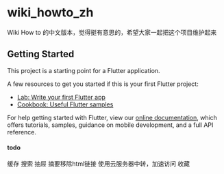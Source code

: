 # wiki_howto_zh

Wiki How to 的中文版本，觉得挺有意思的，希望大家一起把这个项目维护起来

## Getting Started

This project is a starting point for a Flutter application.

A few resources to get you started if this is your first Flutter project:

- [Lab: Write your first Flutter app](https://flutter.dev/docs/get-started/codelab)
- [Cookbook: Useful Flutter samples](https://flutter.dev/docs/cookbook)

For help getting started with Flutter, view our
[online documentation](https://flutter.dev/docs), which offers tutorials,
samples, guidance on mobile development, and a full API reference.

#### todo
缓存
搜索
抽屉
摘要移除html链接
使用云服务器中转，加速访问
收藏
